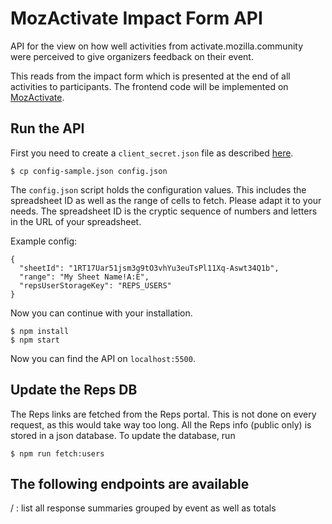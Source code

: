 # MozActivate Impact Form API
API for the view on how well activities from activate.mozilla.community were perceived to give organizers feedback on their event.

This reads from the impact form which is presented at the end of all activities to participants. The frontend code will be implemented on [MozActivate](https://activate.mozilla.community).

## Run the API

First you need to create a ```client_secret.json``` file as described [here](https://developers.google.com/sheets/api/quickstart/nodejs).

```
$ cp config-sample.json config.json
```

The ```config.json``` script holds the configuration values. This includes the spreadsheet ID as well as the range of cells to fetch. Please adapt it to your needs. The spreadsheet ID is the cryptic sequence of numbers and letters in the URL of your spreadsheet.

Example config:

```
{
  "sheetId": "1RT17Uar51jsm3g9tO3vhYu3euTsPl11Xq-Aswt34Q1b",
  "range": "My Sheet Name!A:E",
  "repsUserStorageKey": "REPS_USERS"
}
```

Now you can continue with your installation.

```
$ npm install
$ npm start
```

Now you can find the API on ```localhost:5500```.

## Update the Reps DB
The Reps links are fetched from the Reps portal. This is not done on every request, as this would take way too long. All the Reps info (public only) is stored in a json database. To update the database, run

```
$ npm run fetch:users
```

## The following endpoints are available
/ : list all response summaries grouped by event as well as totals
